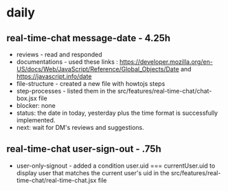# daily

## real-time-chat message-date - 4.25h
* reviews - read and responded
* documentations - used these links : https://developer.mozilla.org/en-US/docs/Web/JavaScript/Reference/Global_Objects/Date and https://javascript.info/date
* file-structure - created a new file with howtojs steps
* step-processes - listed them in the src/features/real-time-chat/chat-box.jsx file
* blocker: none
* status: the date in today, yesterday plus the time format is successfully implemented.
* next: wait for DM's reviews and suggestions.

## real-time-chat user-sign-out - .75h
* user-only-signout - added a condition user.uid === currentUser.uid to display user that matches the current user's uid in the src/features/real-time-chat/real-time-chat.jsx file